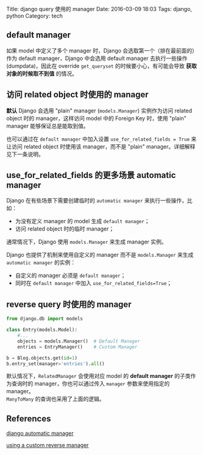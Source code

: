 Title: django query 使用的 manager
Date: 2016-03-09 18:03
Tags: django, python
Category: tech


## default manager

如果 model 中定义了多个 manager 时，Django 会选取第一个（排在最前面的）作为 default manager，Django 中会选用 default manager 去执行一些操作 (dumpdata)，因此在 override `get_queryset` 的时候要小心，有可能会导致 **获取对象的时候取不到值** 的情况。

## 访问 related object 时使用的 manager

**默认** Django 会选用 "plain" manager (`models.Manager`) 实例作为访问 related object 时的 manager，这样访问 model 中的 Foreign Key 时，使用 "plain" manager 能够保证总是能取到值。

也可以通过在 `default manager` 中加入设置 `use_for_related_fields = True` 来让访问 related object 时使用该 manager，而不是 "plain" manager。详细解释见下一条说明。

## use_for_related_fields 的更多场景 automatic manager

Django 在有些场景下需要创建临时的 `automatic manager` 来执行一些操作，比如：

- 为没有定义 manager 的 model 生成 `default manager`；
- 访问 related object 时的临时 manager；

通常情况下，Django 使用 `models.Manager` 来生成 manager 实例。

Django 也提供了机制来使用自定义的 manager 而不是 `models.Manager` 来生成 `automatic manager` 的实例：

- 自定义的 manager 必须是 `default manager`；
- 同时在 `default manager` 中加入 `use_for_related_fields=True`；

## reverse query 时使用的 manager
```python
from django.db import models

class Entry(models.Model):
    #...
    objects = models.Manager()  # Default Manager
    entries = EntryManager()    # Custom Manager

b = Blog.objects.get(id=1)
b.entry_set(manager='entries').all()
```
默认情况下，`RelatedManager` 会使用对应 model 的 **default manager** 的子类作为查询时的 manager，你也可以通过传入 `manager` 参数来使用指定的 manager。  
`ManyToMany` 的查询也采用了上面的逻辑。


## References
[django automatic manager ](https://docs.djangoproject.com/en/1.9/topics/db/managers/#controlling-automatic-manager-types)

[using a custom reverse manager](https://docs.djangoproject.com/en/1.9/topics/db/queries/#using-a-custom-reverse-manager)
